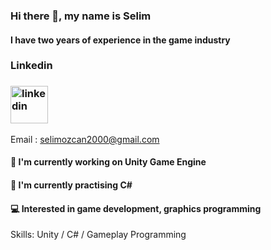 ### Hi there 👋, my name is Selim
#### I have two years of experience in the game industry


### Linkedin
### [<img src='https://cdn.jsdelivr.net/npm/simple-icons@3.0.1/icons/linkedin.svg' alt ='linkedin' height='60'>](https://www.linkedin.com/in/selim-özcan-b49b03139//) 

Email : selimozcan2000@gmail.com


#### 🔭 I'm currently working on Unity Game Engine
#### 🌱 I'm currently practising C#
#### 💻 Interested in game development, graphics programming

Skills: Unity / C# / Gameplay Programming
